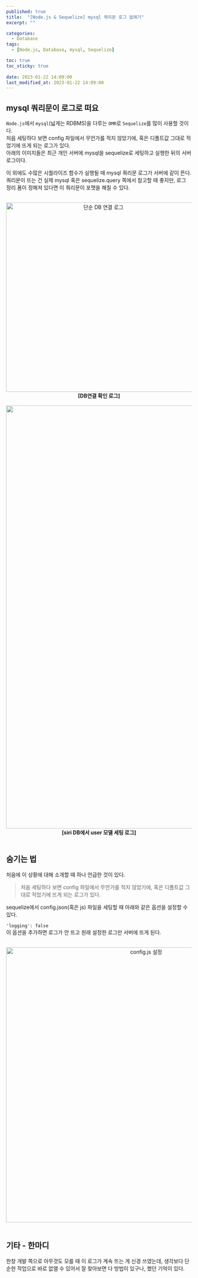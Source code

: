 ```yaml
---
published: true
title:  "[Node.js & Sequelize] mysql 쿼리문 로그 없애기"  
excerpt: ""

categories:
  - Database
tags:
  - [Node.js, Database, mysql, Sequelize]

toc: true
toc_sticky: true
 
date: 2023-01-22 14:09:00
last_modified_at: 2023-01-22 14:09:00
---
```


## mysql 쿼리문이 로그로 떠요  
`Node.js`에서 `mysql`(넓게는 RDBMS)을 다루는 `OMR`로 `Sequelize`를 많이 사용할 것이다.  
처음 세팅하다 보면 config 파일에서 무언가를 적지 않았기에, 혹은 디폴트값 그대로 적었기에 뜨게 되는 로그가 있다.  
아래의 이미지들은 최근 개인 서버에 mysql을 sequelize로 세팅하고 실행한 뒤의 서버 로그이다.  
  
이 외에도 수많은 시퀄라이즈 함수가 실행될 때 mysql 쿼리문 로그가 서버에 같이 뜬다.   
쿼리문이 뜨는 건 실제 mysql 혹은 sequelize.query 쪽에서 참고할 때 좋지만, 로그 정리 폼이 정해져 있다면 이 쿼리문이 포맷을 해칠 수 있다.  

<br>

<center><img width="512" alt="단순 DB 연결 로그" src="https://user-images.githubusercontent.com/87490361/213901221-e775778a-4eb4-4d7f-ab6e-281d84c44e4d.png"></center>  
<center><b>[DB연결 확인 로그]</b></center>  

<br>

<center><img width="1144" alt="siri.user 모델 세팅 로그" src="https://user-images.githubusercontent.com/87490361/214002207-900d6015-1ada-4b13-a64e-85a3652382fd.png"></center>  
<center><b>[siri DB에서 user 모델 세팅 로그]</b></center>  

<br>


## 숨기는 법  

처음에 이 상황에 대해 소개할 때 하나 언급한 것이 있다.  

> 처음 세팅하다 보면 config 파일에서 무언가를 적지 않았기에, 혹은 디폴트값 그대로 적었기에 뜨게 되는 로그가 있다.  

sequelize에서 config.json(혹은 js) 파일을 세팅할 때 아래와 같은 옵션을 설정할 수 있다.  

`'logging': false`  
이 옵션을 추가하면 로그가 안 뜨고 원래 설정한 로그만 서버에 뜨게 된다.  

<br>

<center><img width="744" alt="config.js 설정" src="https://user-images.githubusercontent.com/87490361/213901713-7056737d-5766-4ae7-8d18-4b84ebbb6aa6.png"></center>


<br>


## 기타 - 한마디  
한창 개발 쪽으로 아무것도 모를 때 이 로그가 계속 뜨는 게 신경 쓰였는데, 생각보다 단순한 작업으로 바로 없앨 수 있어서 잘 찾아보면 다 방법이 있구나, 했던 기억이 있다.  

<br>
<br>